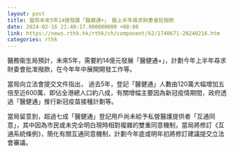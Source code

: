 ```yaml
---
layout: post
title: 當局未來5年14億發展「醫健通+」　擬上半年尋求財委會批撥款
date: 2024-02-16 21:40:17.000000000 +08:00
link: https://news.rthk.hk/rthk/ch/component/k2/1740671-20240216.htm
categories: rthk
---
```


醫務衞生局預計，未來5年，需要約14億元發展「醫健通+」，計劃今年上半年尋求財委會批准撥款，在今年年中展開開發工作等。

當局向立法會提交文件指出， 過去5年，登記「醫健通」人數由120萬大幅增加五倍至近600萬、即佔全港總人口約八成，有關增幅主要因為新冠疫情期間，政府透過「醫健通」推行新冠疫苗接種計劃等。

當局留意到，超過七成「醫健通」登記用戶尚未給予私營醫護提供者「互通同意」，其中因為市民或未完全明白現時相對複雜的雙重同意機制，當局將修訂《互通系統條例》，簡化有關互通同意機制，計劃今年底或明年初將修訂建議提交立法會審議。

